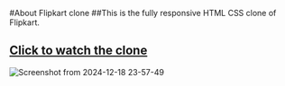 #About Flipkart clone
##This is the fully responsive HTML CSS clone of Flipkart.
## [Click to watch the clone](https://flipcart-xlone.netlify.app/)


![Screenshot from 2024-12-18 23-57-49](https://github.com/user-attachments/assets/d722c6bc-fb0d-488a-bebb-78f4effa4d2e)

